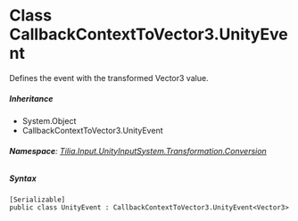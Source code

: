 # Class CallbackContextToVector3.UnityEvent

Defines the event with the transformed Vector3 value.

##### Inheritance

* System.Object
* CallbackContextToVector3.UnityEvent

###### **Namespace**: [Tilia.Input.UnityInputSystem.Transformation.Conversion]

##### Syntax

```
[Serializable]
public class UnityEvent : CallbackContextToVector3.UnityEvent<Vector3>
```

[Tilia.Input.UnityInputSystem.Transformation.Conversion]: README.md
